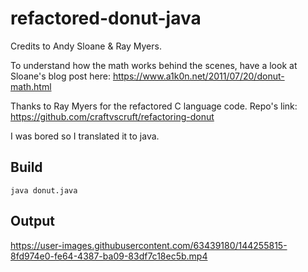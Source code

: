 # refactored-donut-java

Credits to Andy Sloane & Ray Myers.

To understand how the math works behind the scenes, have a look at Sloane's blog post here: https://www.a1k0n.net/2011/07/20/donut-math.html

Thanks to Ray Myers for the refactored C language code. Repo's link: https://github.com/craftvscruft/refactoring-donut

I was bored so I translated it to java.

## Build
```
java donut.java
```
## Output

https://user-images.githubusercontent.com/63439180/144255815-8fd974e0-fe64-4387-ba09-83df7c18ec5b.mp4

